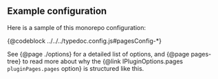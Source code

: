 ## Example configuration

Here is a sample of this monorepo configuration:

{@codeblock ../../../typedoc.config.js#pagesConfig-*}

See {@page ./options} for a detailed list of options, and {@page pages-tree} to read more about why the {@link IPluginOptions.pages `pluginPages.pages` option} is structured like this.
